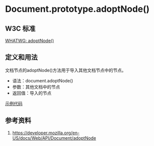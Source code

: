 # Document.prototype.adoptNode()

## W3C 标准
[WHATWG: adoptNode()](https://dom.spec.whatwg.org/#dom-document-adoptnode)

## 定义和用法
文档节点的adoptNode()方法用于导入其他文档节点中的节点。

- 语法：document.adoptNode()
- 参数：其他文档中的节点
- 返回值：导入的节点

[示例代码](./adoptNode.html)

## 参考资料
1. https://developer.mozilla.org/en-US/docs/Web/API/Document/adoptNode